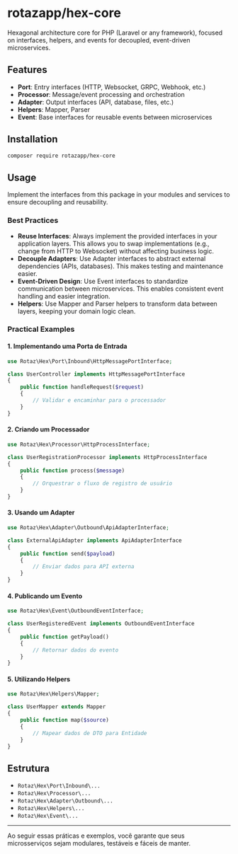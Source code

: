 # rotazapp/hex-core

Hexagonal architecture core for PHP (Laravel or any framework), focused on interfaces, helpers, and events for decoupled, event-driven microservices.

## Features

- **Port**: Entry interfaces (HTTP, Websocket, GRPC, Webhook, etc.)
- **Processor**: Message/event processing and orchestration
- **Adapter**: Output interfaces (API, database, files, etc.)
- **Helpers**: Mapper, Parser
- **Event**: Base interfaces for reusable events between microservices

## Installation

```bash
composer require rotazapp/hex-core
```

## Usage

Implement the interfaces from this package in your modules and services to ensure decoupling and reusability.

### Best Practices

- **Reuse Interfaces**: Always implement the provided interfaces in your application layers. This allows you to swap implementations (e.g., change from HTTP to Websocket) without affecting business logic.
- **Decouple Adapters**: Use Adapter interfaces to abstract external dependencies (APIs, databases). This makes testing and maintenance easier.
- **Event-Driven Design**: Use Event interfaces to standardize communication between microservices. This enables consistent event handling and easier integration.
- **Helpers**: Use Mapper and Parser helpers to transform data between layers, keeping your domain logic clean.

### Practical Examples

#### 1. Implementando uma Porta de Entrada

```php
use Rotaz\Hex\Port\Inbound\HttpMessagePortInterface;

class UserController implements HttpMessagePortInterface
{
    public function handleRequest($request)
    {
        // Validar e encaminhar para o processador
    }
}
```

#### 2. Criando um Processador

```php
use Rotaz\Hex\Processor\HttpProcessInterface;

class UserRegistrationProcessor implements HttpProcessInterface
{
    public function process($message)
    {
        // Orquestrar o fluxo de registro de usuário
    }
}
```

#### 3. Usando um Adapter

```php
use Rotaz\Hex\Adapter\Outbound\ApiAdapterInterface;

class ExternalApiAdapter implements ApiAdapterInterface
{
    public function send($payload)
    {
        // Enviar dados para API externa
    }
}
```

#### 4. Publicando um Evento

```php
use Rotaz\Hex\Event\OutboundEventInterface;

class UserRegisteredEvent implements OutboundEventInterface
{
    public function getPayload()
    {
        // Retornar dados do evento
    }
}
```

#### 5. Utilizando Helpers

```php
use Rotaz\Hex\Helpers\Mapper;

class UserMapper extends Mapper
{
    public function map($source)
    {
        // Mapear dados de DTO para Entidade
    }
}
```

## Estrutura

- `Rotaz\Hex\Port\Inbound\...`
- `Rotaz\Hex\Processor\...`
- `Rotaz\Hex\Adapter\Outbound\...`
- `Rotaz\Hex\Helpers\...`
- `Rotaz\Hex\Event\...`

---

Ao seguir essas práticas e exemplos, você garante que seus microsserviços sejam modulares, testáveis e fáceis de manter.

